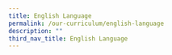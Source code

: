 ```yaml
---
title: English Language
permalink: /our-curriculum/english-language
description: ""
third_nav_title: English Language
---
```


